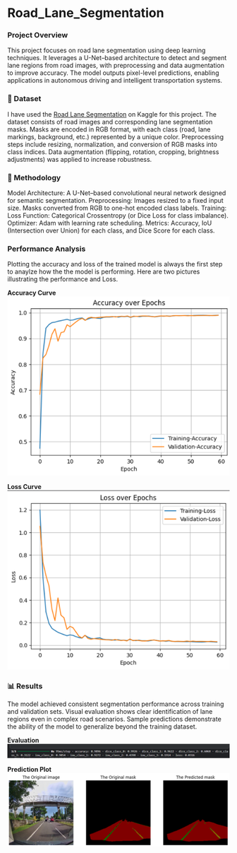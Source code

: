 # Road_Lane_Segmentation

### Project Overview
This project focuses on road lane segmentation using deep learning techniques. It leverages a U-Net–based architecture to detect and segment lane regions from road images, with preprocessing and data augmentation to improve accuracy. The model outputs pixel-level predictions, enabling applications in autonomous driving and intelligent transportation systems.

### 📂 Dataset

I have used the [Road Lane Segmentation](https://www.kaggle.com/datasets/sovitrath/road-lane-segmentation-train-test-split/data) on Kaggle for this project.
The dataset consists of road images and corresponding lane segmentation masks.
Masks are encoded in RGB format, with each class (road, lane markings, background, etc.) represented by a unique color.
Preprocessing steps include resizing, normalization, and conversion of RGB masks into class indices.
Data augmentation (flipping, rotation, cropping, brightness adjustments) was applied to increase robustness.

### 🧠 Methodology

Model Architecture: A U-Net–based convolutional neural network designed for semantic segmentation.
Preprocessing: Images resized to a fixed input size.
Masks converted from RGB to one-hot encoded class labels.
Training:
Loss Function: Categorical Crossentropy (or Dice Loss for class imbalance).
Optimizer: Adam with learning rate scheduling.
Metrics: Accuracy, IoU (Intersection over Union) for each class, and Dice Score for each class.

### Performance Analysis
Plotting the accuracy and loss of the trained model is always the first step to anaylze how the the model is performing. Here are two pictures illustrating the performance and Loss.

**Accuracy Curve**  
![Accuracy](assets/Accuracy.png)

**Loss Curve**  
![Loss](assets/Loss.png)

### 📊 Results

The model achieved consistent segmentation performance across training and validation sets.
Visual evaluation shows clear identification of lane regions even in complex road scenarios.
Sample predictions demonstrate the ability of the model to generalize beyond the training dataset.

**Evaluation**  
![Model_Evaluation](assets/evaluation.png)

**Prediction Plot**  
![Prediction](assets/Prediction.png)
